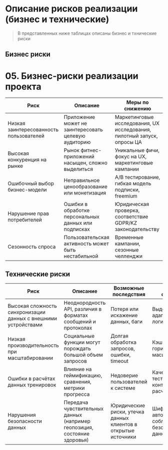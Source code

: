  # Описание рисков реализации (бизнес и технические)

  > В представленных ниже таблицах описаны бизнес и тхнические риски

 ## Бизнес риски

# 05. Бизнес-риски реализации проекта

| Риск | Описание | Меры по снижению |
|------|----------|------------------|
| Низкая заинтересованность пользователей | Приложение может не заинтересовать целевую аудиторию | Маркетинговые исследования, UX исследования, пилотный запуск, опросы ЦА |
| Высокая конкуренция на рынке | Рынок фитнес-приложений насыщен, сложно выделиться | Уникальные фичи, фокус на UX, маркетинговые кампании |
| Ошибочный выбор бизнес-модели | Неправильное ценообразование или монетизация | A/B тестирование, гибкая модель подписки, freemium |
| Нарушение прав потребителей | Ошибки в обработке персональных данных или подписках | Юридическая проверка, соответствие GDPR/KZ законодательству |
| Сезонность спроса | Пользовательская активность может быть нестабильной | Временные кампании, сезонные челленджи |


## Технические риски

| Риск | Описание | Возможные последствия | Меры по снижению |
| - | - | - | - |
| Высокая сложность синхронизации данных с внешними устройствами | Неоднородность API, различия в форматах сообщений и протоколах | Потеря или искажение данных, баги | Выделенный адаптерный слой, логи |
| Низкая производительность при масштабировании | Социальные функции могут порождать большой объем запросов | Долгая обработка запросов, ошибки, timeout | Кэширование, горизонтальное масштабирование |
| Ошибки в расчётах данных тренировок | Влияние на геймификацию, сравнения, метрики прогресса | Недоверие пользователей к системе | Качественные тесты, автотесты, контрольные расчеты |
| Нарушения безопасности данных | Передача чувствительных данных (например геопозиция, состояние здоровья) | Юридические риски, утечка данных клиентов в открытые источники | Шифрование, авторизация, соблюдение мер безопасности данных |
